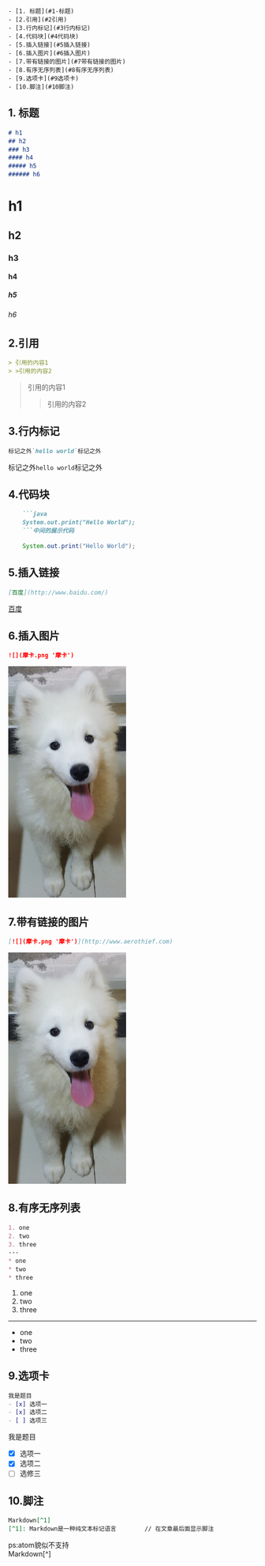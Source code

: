 	- [1. 标题](#1-标题)
	- [2.引用](#2引用)
	- [3.行内标记](#3行内标记)
	- [4.代码块](#4代码块)
	- [5.插入链接](#5插入链接)
	- [6.插入图片](#6插入图片)
	- [7.带有链接的图片](#7带有链接的图片)
	- [8.有序无序列表](#8有序无序列表)
	- [9.选项卡](#9选项卡)
	- [10.脚注](#10脚注)

<!-- /TOC -->
## 1. 标题
```markdown
# h1
## h2
### h3
#### h4
##### h5
###### h6
```
# h1
## h2
### h3
#### h4
##### h5
###### h6

## 2.引用
```markdown
> 引用的内容1
> >引用的内容2
```
> 引用的内容1
> >引用的内容2

## 3.行内标记
```markdown
标记之外`hello world`标记之外
```
标记之外`hello world`标记之外
## 4.代码块
```markdown
	```java
	System.out.print("Hello World");
	```中间的展示代码
```
```java
	System.out.print("Hello World");
```
## 5.插入链接
```markdown
[百度](http://www.baidu.com/)
```
[百度](http://www.baidu.com/)
## 6.插入图片
```markdown
![](摩卡.png '摩卡')
```
![](摩卡.png '摩卡')
## 7.带有链接的图片
```markdown
[![](摩卡.png '摩卡')](http://www.aerothief.com)
```
[![](摩卡.png '摩卡')](http://www.aerothief.com)
## 8.有序无序列表
```markdown
1. one
2. two
3. three
---
* one
* two
* three
```

1. one
2. two
3. three
---
* one
* two
* three

## 9.选项卡
```markdown
我是题目
- [x] 选项一
- [x] 选项二  
- [ ] 选项三
```
我是题目
- [x] 选项一
- [x] 选项二  
- [ ] 选修三

## 10.脚注
```markdown
Markdown[^1]
[^1]: Markdown是一种纯文本标记语言        // 在文章最后面显示脚注
```
ps:atom貌似不支持  
Markdown[^]
[^1]: Markdown是一种纯文本标记语言        // 在文章最后面显示脚注
